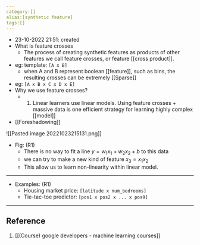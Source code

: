 ```yaml
---
category:[]
alias:[synthetic feature]
tags:[]
---
```


- 23-10-2022 21:51: created
- What is feature crosses
	- The process of creating synthetic features as products of other features we call feature crosses, or feature [[cross product]].
- eg: template: `[A x B]`
	- when A and B represent boolean [[feature]], such as bins, the resulting crosses can be extremely [[Sparse]]
- eg: `[A x B x C x D x E]`
- Why we use feature crosses?
	- 1. Linear learners use linear models. Using feature crosses + massive data is one efficient strategy for learning highly complex [[model]]
- [[Foreshadowing]]

![[Pasted image 20221023215131.png]]
- Fig: (R1)
	- There is no way to fit a line $y = w_1x_1 + w_2x_2 + b$ to this data
	- we can try to make a new kind of feature $x_3 = x_1x_2$ 
	- This allow us to learn non-linearity within linear model. 

----
- Examples: (R1)
	- Housing market price: `[latitude x num_bedrooms]`
	- Tie-tac-toe predictor: `[pos1 x pos2 x ... x pos9]`



---
## Reference

1. [[(Course) google developers - machine learning courses]]